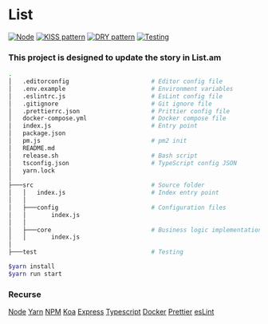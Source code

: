 # List

[![Node](https://img.shields.io/badge/node--lts-v12.16.3-brightgreen)]()
[![KISS pattern](https://img.shields.io/badge/KISS-true-yellow)]()
[![DRY pattern](https://img.shields.io/badge/DRY-true-brightgreen)]()
[![Testing](https://img.shields.io/badge/Total%20tests-1-blue)]()

### This project is designed to update the story in List.am

```sh
.
│   .editorconfig                       # Editor config file
│   .env.example                        # Environment variables
│   .eslintrc.js                        # EsLint config file
│   .gitignore                          # Git ignore file
│   .prettierrc.json                    # Prittier config file
│   docker-compose.yml                  # Docker compose file
│   index.js                            # Entry point
│   package.json
│   pm.js                               # pm2 init
│   README.md
│   release.sh                          # Bash script
│   tsconfig.json                       # TypeScript config JSON
│   yarn.lock
│
├───src                                 # Source folder
│   │   index.js                        # Index entry point
│   │
│   ├───config                          # Configuration files
│   │       index.js
│   │
│   ├───core                            # Business logic implementation
│   │       index.js
│
├───test                                # Testing

```

```sh
$yarn install
$yarn run start
```

### Recurse

[Node](https://nodejs.org/)
[Yarn](https://yarnpkg.com/)
[NPM](https://www.npmjs.com/)
[Koa](https://koajs.com/)
[Express](https://expressjs.com/)
[Typescript](https://www.typescriptlang.org/)
[Docker](https://www.docker.com/)
[Prettier](https://prettier.io/)
[esLint](https://eslint.org/)
